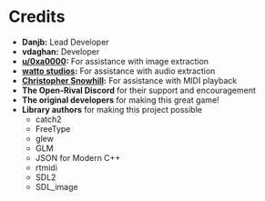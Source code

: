# Credits

 - **Danjb:** Lead Developer
 - **vdaghan:** Developer
 - **[u/0xa0000](https://www.reddit.com/user/0xa0000):** For assistance with image extraction
 - **[watto studios](http://www.watto.org/game_extractor.html):** For assistance with audio extraction
 - **[Christopher Snowhill](https://kode54.net/):** For assistance with MIDI playback
 - **The Open-Rival Discord** for their support and encouragement
 - **The original developers** for making this great game!
 - **Library authors** for making this project possible
    - catch2
    - FreeType
    - glew
    - GLM
    - JSON for Modern C++
    - rtmidi
    - SDL2
    - SDL_image
